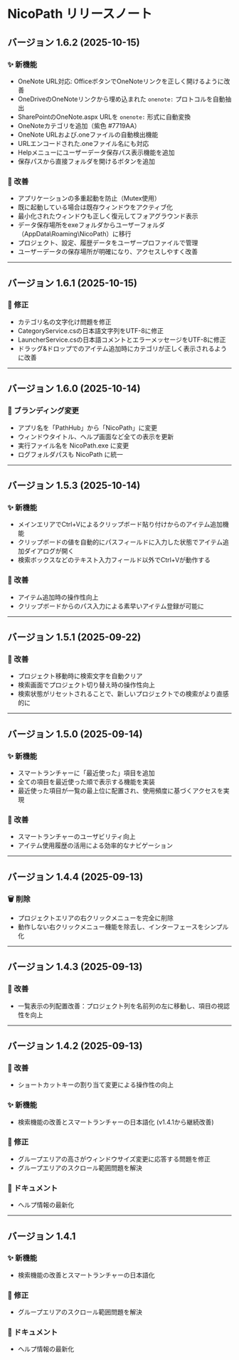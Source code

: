 # NicoPath リリースノート

## バージョン 1.6.2 (2025-10-15)

### ✨ 新機能
- OneNote URL対応: OfficeボタンでOneNoteリンクを正しく開けるように改善
- OneDriveのOneNoteリンクから埋め込まれた `onenote:` プロトコルを自動抽出
- SharePointのOneNote.aspx URLを `onenote:` 形式に自動変換
- OneNoteカテゴリを追加（紫色 #7719AA）
- OneNote URLおよび.oneファイルの自動検出機能
- URLエンコードされた.oneファイル名にも対応
- Helpメニューにユーザーデータ保存パス表示機能を追加
- 保存パスから直接フォルダを開けるボタンを追加

### 🔧 改善
- アプリケーションの多重起動を防止（Mutex使用）
- 既に起動している場合は既存ウィンドウをアクティブ化
- 最小化されたウィンドウも正しく復元してフォアグラウンド表示
- データ保存場所をexeフォルダからユーザーフォルダ（AppData\Roaming\NicoPath）に移行
- プロジェクト、設定、履歴データをユーザープロファイルで管理
- ユーザーデータの保存場所が明確になり、アクセスしやすく改善

---

## バージョン 1.6.1 (2025-10-15)

### 🐛 修正
- カテゴリ名の文字化け問題を修正
- CategoryService.csの日本語文字列をUTF-8に修正
- LauncherService.csの日本語コメントとエラーメッセージをUTF-8に修正
- ドラッグ&ドロップでのアイテム追加時にカテゴリが正しく表示されるように改善

---

## バージョン 1.6.0 (2025-10-14)

### 🎨 ブランディング変更
- アプリ名を「PathHub」から「NicoPath」に変更
- ウィンドウタイトル、ヘルプ画面など全ての表示を更新
- 実行ファイル名を NicoPath.exe に変更
- ログフォルダパスも NicoPath に統一

---

## バージョン 1.5.3 (2025-10-14)

### ✨ 新機能
- メインエリアでCtrl+Vによるクリップボード貼り付けからのアイテム追加機能
- クリップボードの値を自動的にパスフィールドに入力した状態でアイテム追加ダイアログが開く
- 検索ボックスなどのテキスト入力フィールド以外でCtrl+Vが動作する

### 🔧 改善
- アイテム追加時の操作性向上
- クリップボードからのパス入力による素早いアイテム登録が可能に

---

## バージョン 1.5.1 (2025-09-22)

### 🔧 改善
- プロジェクト移動時に検索文字を自動クリア
- 検索画面でプロジェクト切り替え時の操作性向上
- 検索状態がリセットされることで、新しいプロジェクトでの検索がより直感的に

---

## バージョン 1.5.0 (2025-09-14)

### ✨ 新機能
- スマートランチャーに「最近使った」項目を追加
- 全ての項目を最近使った順で表示する機能を実装
- 最近使った項目が一覧の最上位に配置され、使用頻度に基づくアクセスを実現

### 🔧 改善
- スマートランチャーのユーザビリティ向上
- アイテム使用履歴の活用による効率的なナビゲーション

---

## バージョン 1.4.4 (2025-09-13)

### 🗑️ 削除
- プロジェクトエリアの右クリックメニューを完全に削除
- 動作しない右クリックメニュー機能を除去し、インターフェースをシンプル化

---

## バージョン 1.4.3 (2025-09-13)

### 🔧 改善
- 一覧表示の列配置改善：プロジェクト列を名前列の左に移動し、項目の視認性を向上

---

## バージョン 1.4.2 (2025-09-13)

### 🔧 改善
- ショートカットキーの割り当て変更による操作性の向上

### ✨ 新機能
- 検索機能の改善とスマートランチャーの日本語化 (v1.4.1から継続改善)

### 🐛 修正
- グループエリアの高さがウィンドウサイズ変更に応答する問題を修正
- グループエリアのスクロール範囲問題を解決

### 📖 ドキュメント
- ヘルプ情報の最新化

---

## バージョン 1.4.1

### ✨ 新機能
- 検索機能の改善とスマートランチャーの日本語化

### 🐛 修正
- グループエリアのスクロール範囲問題を解決

### 📖 ドキュメント
- ヘルプ情報の最新化
